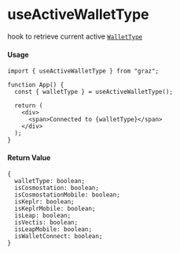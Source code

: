 # useActiveWalletType

hook to retrieve current active [`WalletType`](../types/walletType.md)

#### Usage

```tsx
import { useActiveWalletType } from "graz";

function App() {
  const { walletType } = useActiveWalletType();

  return (
    <div>
      <span>Connected to {walletType}</span>
    </div>
  );
}
```

#### Return Value

```tsx
{
  walletType: boolean;
  isCosmostation: boolean;
  isCosmostationMobile: boolean;
  isKeplr: boolean;
  isKeplrMobile: boolean;
  isLeap: boolean;
  isVectis: boolean;
  isLeapMobile: boolean;
  isWalletConnect: boolean;
}
```
